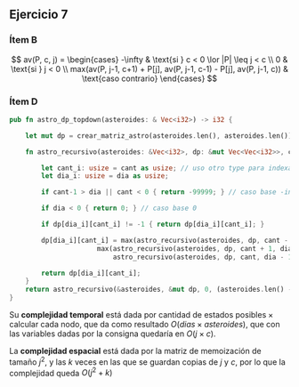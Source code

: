 ## Ejercicio 7

### Ítem B

$$
av(P, c, j) =
\begin{cases}
     -\infty & \text{si } c < 0 \lor |P| \leq j < c \\
     0 & \text{si } j < 0 \\
     max(av(P, j-1, c+1) + P[j], av(P, j-1, c-1) - P[j], av(P, j-1, c)) & \text{caso contrario}
\end{cases}
$$

### Ítem D

```rust
pub fn astro_dp_topdown(asteroides: & Vec<i32>) -> i32 {

    let mut dp = crear_matriz_astro(asteroides.len(), asteroides.len()); // creo matriz para dp

    fn astro_recursivo(asteroides: &Vec<i32>, dp: &mut Vec<Vec<i32>>, cant: i32, dia: i32) -> i32 {

        let cant_i: usize = cant as usize; // uso otro type para indexar
        let dia_i: usize = dia as usize;

        if cant-1 > dia || cant < 0 { return -99999; } // caso base -infinito

        if dia < 0 { return 0; } // caso base 0

        if dp[dia_i][cant_i] != -1 { return dp[dia_i][cant_i]; }

        dp[dia_i][cant_i] = max(astro_recursivo(asteroides, dp, cant - 1, dia - 1) - asteroides[dia_i], // caso vendo
                      max(astro_recursivo(asteroides, dp, cant + 1, dia - 1) + asteroides[dia_i], // caso compro
                          astro_recursivo(asteroides, dp, cant, dia - 1))); // caso vendo y compro, o no hago nada

        return dp[dia_i][cant_i];
    }
    return astro_recursivo(&asteroides, &mut dp, 0, (asteroides.len() - 1) as i32);
}
```

Su **complejidad temporal** está dada por $\text{cantidad de estados posibles} \times \text{calcular cada nodo}$, que da como resultado $O(dias \times asteroides)$, que con las variables dadas por la consigna quedaría en $O(j\times c)$.  

La **complejidad espacial** está dada por la matriz de memoización de tamaño $j^2$, y las $k$ veces en las que se guardan copias de $j$ y $c$, por lo que la complejidad queda $O(j^2 + k)$
